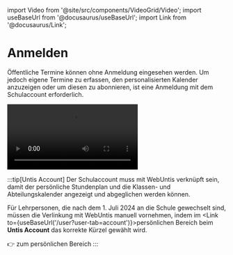 import Video from '@site/src/components/VideoGrid/Video';
import useBaseUrl from '@docusaurus/useBaseUrl';
import Link from '@docusaurus/Link';

# Anmelden

Öffentliche Termine können ohne Anmeldung eingesehen werden. Um jedoch eigene Termine zu erfassen, den personalisierten Kalender anzuzeigen oder um diesen zu abonnieren, ist eine Anmeldung mit dem Schulaccount erforderlich.

<Video
    src="/videos/Events-Anmelden.mp4"
    title="Anemelden"
    autoplay
/>

:::tip[Untis Account]
Der Schulaccount muss mit WebUntis verknüpft sein, damit der persönliche Stundenplan und die Klassen- und Abteilungskalender angezeigt und abgeglichen werden können.

Für Lehrpersonen, die nach dem 1. Juli 2024 an die Schule gewechselt sind, müssen die Verlinkung mit WebUntis manuell vornehmen, indem im <Link to={useBaseUrl('/user?user-tab=account')}>persönlichen Bereich</Link> beim __Untis Account__ das korrekte Kürzel gewählt wird.

<Link
    to={useBaseUrl('/user?user-tab=account')}
>
👉 zum persönlichen Bereich
</Link>
:::